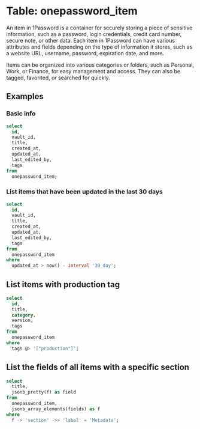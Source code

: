 # Table: onepassword_item

An item in 1Password is a container for securely storing a piece of sensitive information, such as a password, login credentials, credit card number, secure note, or other data. Each item in 1Password can have various attributes and fields depending on the type of information it stores, such as a website URL, username, password, expiration date, and more.

Items can be organized into various categories or folders, such as Personal, Work, or Finance, for easy management and access. They can also be tagged, favorited, or searched for quickly.

## Examples

### Basic info

```sql
select
  id,
  vault_id,
  title,
  created_at,
  updated_at,
  last_edited_by,
  tags
from
  onepassword_item;
```

### List items that have been updated in the last 30 days

```sql
select
  id,
  vault_id,
  title,
  created_at,
  updated_at,
  last_edited_by,
  tags
from
  onepassword_item
where
  updated_at > now() - interval '30 day';
```

## List items with production tag

```sql
select
  id,
  title,
  category,
  version,
  tags
from
  onepassword_item
where
  tags @> '["production"]';
```

## List the fields of all items with a specific section

```sql
select
  title,
  jsonb_pretty(f) as field
from
  onepassword_item,
  jsonb_array_elements(fields) as f
where
  f -> 'section' ->> 'label' = 'Metadata';
```
